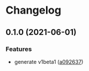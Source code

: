 # Changelog

## 0.1.0 (2021-06-01)


### Features

* generate v1beta1 ([a092637](https://www.github.com/googleapis/python-private-catalog/commit/a09263717b5c983783d2451b9c2e5d5852e5b79c))
